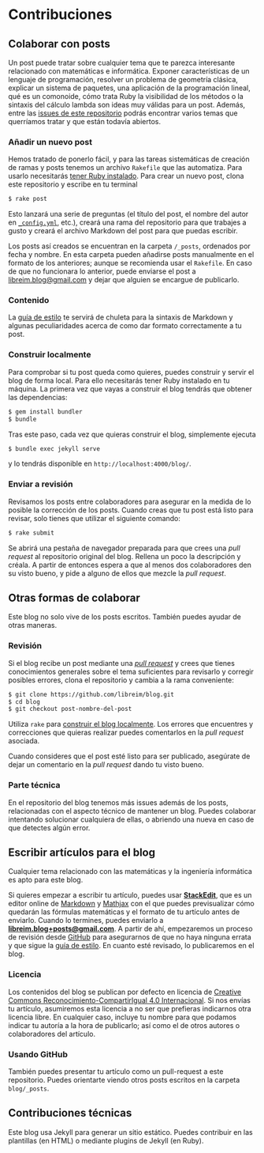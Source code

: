 # Contribuciones



## Colaborar con posts

Un post puede tratar sobre cualquier tema que te parezca interesante relacionado
con matemáticas e informática. Exponer características de un lenguaje de programación,
resolver un problema de geometría clásica, explicar un sistema de paquetes, una
aplicación de la programación lineal, qué es un comonoide, cómo trata Ruby la
visibilidad de los métodos o la sintaxis del cálculo lambda son ideas
muy válidas para un post. Además, entre las [issues de este repositorio](https://github.com/libreim/blog/labels/post) podrás encontrar
varios temas que querríamos tratar y que están todavía abiertos.

### Añadir un nuevo post

Hemos tratado de ponerlo fácil, y para las tareas sistemáticas de creación de
ramas y posts tenemos un archivo `Rakefile` que las automatiza. Para usarlo
necesitarás [tener Ruby instalado](https://rvm.io/). Para crear un nuevo post, clona este repositorio
y escribe en tu terminal

~~~sh
$ rake post
~~~

Esto lanzará una serie de preguntas (el título del post, el nombre del autor
en [`_config.yml`](https://github.com/libreim/blog/blob/site/_config.yml), etc.),
creará una rama del repositorio para que trabajes a gusto y creará el archivo
Markdown del post para que puedas escribir.

Los posts así creados se encuentran en la carpeta `/_posts`, ordenados por fecha
y nombre. En esta carpeta pueden añadirse posts manualmente en el formato de los
anteriores; aunque se recomienda usar el `Rakefile`. En caso de que no funcionara lo anterior, puede enviarse
el post a libreim.blog@gmail.com y dejar que alguien se
encargue de publicarlo.


### Contenido

La [guía de estilo](//libreim.github.io/blog/styleguide) te servirá de
chuleta para la sintaxis de Markdown y algunas peculiaridades acerca de como dar
formato correctamente a tu post.

### Construir localmente

Para comprobar si tu post queda como quieres, puedes construir y servir el blog
de forma local. Para ello necesitarás tener Ruby instalado en tu máquina. La
primera vez que vayas a construir el blog tendrás que obtener las dependencias:

~~~sh
$ gem install bundler
$ bundle
~~~

Tras este paso, cada vez que quieras construir el blog, simplemente ejecuta

~~~sh
$ bundle exec jekyll serve
~~~

y lo tendrás disponible en `http://localhost:4000/blog/`.

### Enviar a revisión

Revisamos los posts entre colaboradores para asegurar en la medida de lo posible
la corrección de los posts. Cuando creas que tu post está listo para revisar,
solo tienes que utilizar el siguiente comando:

~~~sh
$ rake submit
~~~

Se abrirá una pestaña de navegador preparada para que crees una *pull request*
al repositorio original del blog. Rellena un poco la descripción y créala. A
partir de entonces espera a que al menos dos colaboradores den su visto bueno,
y pide a alguno de ellos que mezcle la *pull request*.

## Otras formas de colaborar

Este blog no solo vive de los posts escritos. También puedes ayudar de otras
maneras.

### Revisión

Si el blog recibe un post mediante una [*pull request*](https://github.com/libreim/blog/pulls)
y crees que tienes conocimientos generales sobre el tema suficientes para
revisarlo y corregir posibles errores, clona el repositorio y cambia a la rama
conveniente:

~~~sh
$ git clone https://github.com/libreim/blog.git
$ cd blog
$ git checkout post-nombre-del-post
~~~

Utiliza `rake` para [construir el blog localmente](#construir-localmente).
Los errores que encuentres y correcciones que quieras realizar puedes comentarlos
en la *pull request* asociada.

Cuando consideres que el post esté listo para ser publicado, asegúrate de dejar
un comentario en la *pull request* dando tu visto bueno.

### Parte técnica

En el repositorio del blog tenemos más issues además de los posts, relacionadas con el aspecto técnico
de mantener un blog. Puedes colaborar intentando solucionar cualquiera de ellas, o abriendo una nueva en
caso de que detectes algún error.


## Escribir artículos para el blog

Cualquier tema relacionado con las matemáticas y la ingeniería informática es apto para este blog.

Si quieres empezar a escribir tu artículo, puedes usar [**StackEdit**](https://stackedit.io/), que es un editor online de [Markdown](https://daringfireball.net/projects/markdown/)
y [Mathjax](https://www.mathjax.org/) con el que puedes previsualizar cómo quedarán las fórmulas matemáticas y el formato de tu artículo antes de enviarlo.
Cuando lo termines, puedes enviarlo a **libreim.blog+posts@gmail.com**. A partir de ahí, empezaremos un proceso de revisión desde [GitHub](https://github.com/libreim/blog/pulls)
para asegurarnos de que no haya ninguna errata y que sigue la [guía de estilo](libreim.github.io/blog/styleguide/). En cuanto
esté revisado, lo publicaremos en el blog.

### Licencia
Los contenidos del blog se publican por defecto en licencia de [Creative Commons Reconocimiento-CompartirIgual 4.0 Internacional](http://creativecommons.org/licenses/by-sa/4.0/).
Si nos envías tu artículo, asumiremos esta licencia a no ser que prefieras indicarnos otra licencia libre. En cualquier caso,
incluye tu nombre para que podamos indicar tu autoría a la hora de publicarlo; así como el de otros autores o colaboradores
del artículo.


### Usando GitHub
También puedes presentar tu artículo como un pull-request a este repositorio. Puedes orientarte viendo otros posts escritos en la carpeta `blog/_posts`.

## Contribuciones técnicas

Este blog usa Jekyll para generar un sitio estático. Puedes contribuir en las plantillas (en HTML) o mediante plugins de Jekyll (en Ruby).
